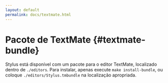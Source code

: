 ```yaml
---
layout: default
permalink: docs/textmate.html
---
```


# Pacote de TextMate {#textmate-bundle}

Stylus está disponível com um pacote para o editor TextMate, localizado dentro de `./editors`. Para instalar, apenas execute `make install-bundle`, ou coloque `./editors/Stylus.tmbundle` na localização apropriada.
